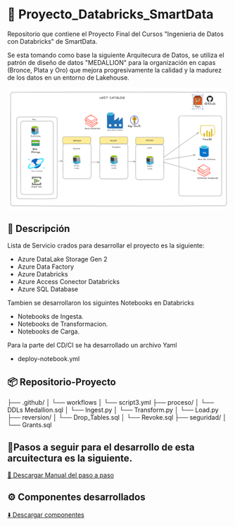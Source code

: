# 🚀 Proyecto_Databricks_SmartData
Repositorio que contiene el Proyecto Final del Cursos "Ingenieria de Datos con Databricks" de SmartData.

Se esta tomando como base la siguiente Arquitecura de Datos, se utiliza el patrón de diseño de datos "MEDALLION" para la organización en capas (Bronce, Plata y Oro) que mejora progresivamente la calidad y la madurez de los datos en un entorno de Lakehouse.

<img src="Arquitectura_proyecto.png" alt="Logo" width="900"/>

## 📘 Descripción
Lista de Servicio crados para desarrollar el proyecto es la siguiente:

* Azure DataLake Storage Gen 2
* Azure Data Factory
* Azure Databricks
* Azure Access Conector Databricks
* Azure SQL Database

Tambien se desarrollaron los siguintes Notebooks en Databricks
* Notebooks de Ingesta.
* Notebooks de Transformacion.
* Notebooks de Carga.

Para la parte del CD/CI se ha desarrollado un archivo Yaml
* deploy-notebook.yml
  

## 📦 Repositorio-Proyecto
├── .github/
│   └── workflows
│       └── script3.yml
├── proceso/
│   └── DDLs Medallion.sql
│   └── Ingest.py
│   └── Transform.py
│   └── Load.py
├── reversion/
│   └── Drop_Tables.sql
│   └── Revoke.sql
├── seguridad/
│   └── Grants.sql


## 🔄Pasos a seguir para el desarrollo de esta arcuitectura es la siguiente.
  
[📄 Descargar Manual del paso a paso](Proyecto_Final.docx)

## ⚙️ Componentes desarrollados

[⬇️ Descargar componentes](PROYECTO.zip)

